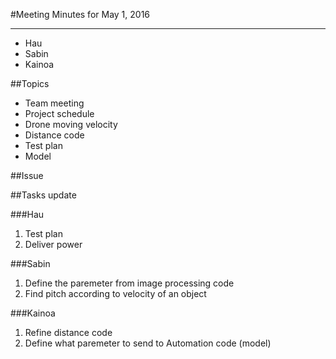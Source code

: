 ﻿#Meeting Minutes for May 1, 2016
***
- Hau
- Sabin
- Kainoa

##Topics

- Team meeting
- Project schedule
- Drone moving velocity
- Distance code
- Test plan
- Model

##Issue


##Tasks update

###Hau
1. Test plan
2. Deliver power

###Sabin
1. Define the paremeter from image processing code
2. Find pitch according to velocity of an object 

###Kainoa
1. Refine distance code 
2. Define what paremeter to send to Automation code (model)

